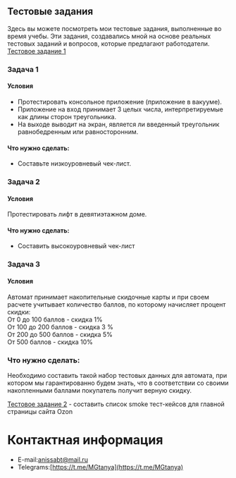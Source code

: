 ## Тестовые задания
Здесь вы можете посмотреть мои тестовые задания, выполненные во время учебы.
Эти задания, создавались мной на основе реальных тестовых заданий и вопросов, которые предлагают работодатели.\
[Тестовое задание 1](https://github.com/TanyaAnissimova/test-tasks/tree/9cbd04131dd70ad0119bf332386f64f27e09764f/%D0%A2%D0%97%201)
### Задача 1
#### Условия
* Протестировать консольное приложение (приложение в вакууме).
* Приложение на вход принимает 3 целых числа, интерпретируемые как длины сторон треугольника.
* На выходе выводит на экран, является ли введенный треугольник равнобедренным или равносторонним.
#### Что нужно сделать:
* Составьте низкоуровневый чек-лист. 
### Задача 2
#### Условия
Протестировать лифт в девятиэтажном доме.
#### Что нужно сделать:
* Составить высокоуровневый чек-лист
### Задача 3
#### Условия
Автомат принимает накопительные скидочные карты и при своем расчете учитывает количество баллов, по которому начисляет процент скидки:\
От 0 до 100 баллов - скидка 1%\
От 100 до 200 баллов - скидка 3 %\
От 200 до 500 баллов - скидка 5%\
От 500 баллов - скидка 10%
### Что нужно сделать:
Необходимо составить такой набор тестовых данных для автомата, при котором мы гарантированно будем знать, что в соответствии со своими накопленными баллами покупатель получит верную скидку.
 
[Тестовое задание 2](https://github.com/TanyaAnissimova/test-tasks/tree/bbeb05c70ab6cd552c3b462bc6fff3f87a7dd9cd/%D0%A2%D0%97%202) - 
составить список smoke тест-кейсов для главной страницы сайта Ozon
# Контактная информация
* E-mail:[anissabt@mail.ru](anissabt@mail.ru)
* Telegrams:[https://t.me/MGtanya](https://t.me/MGtanya)


